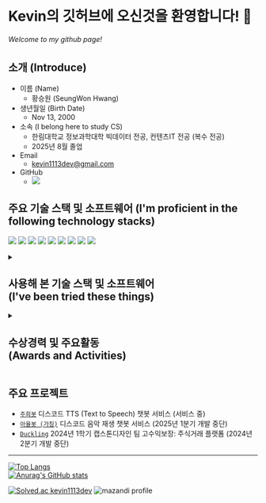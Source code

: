 # Kevin의 깃허브에 오신것을 환영합니다! 🤗
###### Welcome to my github page!

## 소개 (Introduce)
- 이름 (Name)</br>
  - 황승원 (SeungWon Hwang)
- 생년월일 (Birth Date)</br>
  - Nov 13, 2000
- 소속 (I belong here to study CS)</br>
  - 한림대학교 정보과학대학 빅데이터 전공, 컨텐츠IT 전공 (복수 전공)
  - 2025년 8월 졸업
- Email</br>
  - kevin1113dev@gmail.com
- GitHub</br>
  - <a href="https://github.com/kevin1113-github"><img src="https://img.shields.io/badge/GitHub-kevin1113--github-181717?logo=github&logoColor=white"/></a>

## 주요 기술 스택 및 소프트웨어 (I'm proficient in the following technology stacks)
<img src="https://img.shields.io/badge/Amazon_AWS-232F3E?logo=amazonaws&logoColor=white"/> <img src="https://img.shields.io/badge/Docker-2496ED?logo=docker&logoColor=white"/>
<img src="https://img.shields.io/badge/Unity-000000?logo=unity&logoColor=white"/>
<img src="https://img.shields.io/badge/TensorFlow-FF6F00?logo=tensorflow&logoColor=white"/>
<img src="https://img.shields.io/badge/React-61DAFB?logo=react&logoColor=white"/>
<img src="https://img.shields.io/badge/Microsoft_Azure-0078D4?logo=microsoftazure&logoColor=white"/>
<img src="https://img.shields.io/badge/TypeScript-3178C6?logo=typescript&logoColor=white"/>
<img src="https://img.shields.io/badge/JAVA-007396?logo=java&logoColor=white"/>
<img src="https://img.shields.io/badge/Python-3776AB?logo=python&logoColor=white"/>


<details>
  <summary><h2>사용해 본 기술 스택 및 소프트웨어</br>(I've been tried these things)</h2></summary>
  <div style="margin-left:">
    <img src="https://img.shields.io/badge/C-A8B9CC?logo=C&logoColor=white"/>
    <img src="https://img.shields.io/badge/C++-00599C?logo=cplusplus&logoColor=white"/>
    <img src="https://img.shields.io/badge/Csharp-512BD4?logo=csharp&logoColor=white"/>
    <img src="https://img.shields.io/badge/JAVA-007396?logo=java&logoColor=white"/>
    <img src="https://img.shields.io/badge/Python-3776AB?logo=python&logoColor=white"/>
    <img src="https://img.shields.io/badge/JavaScript-F7DF1E?logo=javascript&logoColor=white"/>
    <img src="https://img.shields.io/badge/TypeScript-3178C6?logo=typescript&logoColor=white"/>
    <img src="https://img.shields.io/badge/PHP-777BB4?logo=php&logoColor=white"/>
    <img src="https://img.shields.io/badge/HTML5-E34F26?logo=html5&logoColor=white"/>
    <img src="https://img.shields.io/badge/CSS3-1572B6?logo=css3&logoColor=white"/>
    <img src="https://img.shields.io/badge/MySQL-4479A1?logo=mysql&logoColor=white"/>
    <img src="https://img.shields.io/badge/SQLite-003B57?logo=sqlite&logoColor=white"/>
    <img src="https://img.shields.io/badge/Unity-000000?logo=unity&logoColor=white"/>
    <img src="https://img.shields.io/badge/Git-F05032?logo=git&logoColor=white"/>
    <img src="https://img.shields.io/badge/GitHub-181717?logo=github&logoColor=white"/>
    <img src="https://img.shields.io/badge/Visual_Studio-5C2D91?logo=visualstudio&logoColor=white"/>
    <img src="https://img.shields.io/badge/Visual_Studio_Code-007ACC?logo=visualstudiocode&logoColor=white"/>
    <img src="https://img.shields.io/badge/Anaconda-44A833?logo=anaconda&logoColor=white"/>
    <img src="https://img.shields.io/badge/Jupyter-F37626?logo=jupyter&logoColor=white"/>
    <img src="https://img.shields.io/badge/Eclipse-2C2255?logo=eclipseide&logoColor=white"/>
    <img src="https://img.shields.io/badge/PyCharm-000000?logo=pycharm&logoColor=white"/>
    <img src="https://img.shields.io/badge/Amazon_AWS-232F3E?logo=amazonaws&logoColor=white"/>
    <img src="https://img.shields.io/badge/Amazon_EC2-FF9900?logo=amazonec2&logoColor=white"/>
    <img src="https://img.shields.io/badge/npm-CB3837?logo=npm&logoColor=white"/>
    <img src="https://img.shields.io/badge/NumPy-013243?logo=numpy&logoColor=white"/>
    <img src="https://img.shields.io/badge/PyTorch-EE4C2C?logo=pytorch&logoColor=white"/>
    <img src="https://img.shields.io/badge/TensorFlow-FF6F00?logo=tensorflow&logoColor=white"/>
    <img src="https://img.shields.io/badge/Keras-D00000?logo=keras&logoColor=white"/>
    <img src="https://img.shields.io/badge/.NET-512BD4?logo=dotnet&logoColor=white"/>
    <img src="https://img.shields.io/badge/Gradle-02303A?logo=gradle&logoColor=white"/>
    <img src="https://img.shields.io/badge/Adobe_Premiere_Pro-31A8FF?logo=adobephotoshop&logoColor=white"/>
    <img src="https://img.shields.io/badge/Adobe_Photoshop-9999FF?logo=adobepremierepro&logoColor=white"/>
    <img src="https://img.shields.io/badge/macOS-000000?logo=macos&logoColor=white"/>
    <img src="https://img.shields.io/badge/Windows-0078D4?logo=windows&logoColor=white"/>
    <img src="https://img.shields.io/badge/Linux-FCC624?logo=linux&logoColor=white"/>
    <img src="https://img.shields.io/badge/Ubuntu-E95420?logo=ubuntu&logoColor=white"/>
    <img src="https://img.shields.io/badge/Docker-2496ED?logo=docker&logoColor=white"/>
    <img src="https://img.shields.io/badge/Discord-5865F2?logo=discord&logoColor=white"/>
    <img src="https://img.shields.io/badge/React-61DAFB?logo=react&logoColor=white"/>
    <img src="https://img.shields.io/badge/Node.js-339933?logo=nodedotjs&logoColor=white"/>
    <img src="https://img.shields.io/badge/Nodemon-76D04B?logo=nodemon&logoColor=white"/>
    <img src="https://img.shields.io/badge/Google_Cardboard-FF7143?logo=googlecardboard&logoColor=white"/>
    <img src="https://img.shields.io/badge/Raspberry_Pi-A22846?logo=raspberrypi&logoColor=white"/>
    <img src="https://img.shields.io/badge/Arduino-00878F?logo=arduino&logoColor=white"/>
    <img src="https://img.shields.io/badge/Apache-D22128?logo=apache&logoColor=white"/>
    <img src="https://img.shields.io/badge/Blender-E87D0D?logo=blender&logoColor=white"/>
    <img src="https://img.shields.io/badge/YouTube-FF0000?logo=youtube&logoColor=white"/>
    <img src="https://img.shields.io/badge/Android-3DDC84?logo=android&logoColor=white"/>
    <img src="https://img.shields.io/badge/Android_Studio-3DDC84?logo=androidstudio&logoColor=white"/>
    <img src="https://img.shields.io/badge/Google_Play-414141?logo=googleplay&logoColor=white"/>
    <img src="https://img.shields.io/badge/Mips_Assembly-000000?logo=mipsassembly&logoColor=white"/>
    <img src="https://img.shields.io/badge/Termius-000000?logo=termius&logoColor=white"/>
    <img src="https://img.shields.io/badge/iTerm2-000000?logo=iterm2&logoColor=white"/>
    <img src="https://img.shields.io/badge/FileZilla-BF0000?logo=filezilla&logoColor=white"/>
    <img src="https://img.shields.io/badge/iCloud-3693F3?logo=icloud&logoColor=white"/>
    <img src="https://img.shields.io/badge/Microsoft_Azure-0078D4?logo=microsoftazure&logoColor=white"/>
    <img src="https://img.shields.io/badge/Microsoft_Office-D83B01?logo=microsoftoffice&logoColor=white"/>
  </div>
<!--   <summary><h2>주요 기술 스택 및 소프트웨어</br>(I've been tried these things)</h2></summary>
  <div style="margin-left:">
    <img src="https://img.shields.io/badge/Amazon_AWS-232F3E?logo=amazonaws&logoColor=white"/>
    <img src="https://img.shields.io/badge/Docker-2496ED?logo=docker&logoColor=white"/>
    <img src="https://img.shields.io/badge/Unity-000000?logo=unity&logoColor=white"/>
    <img src="https://img.shields.io/badge/TensorFlow-FF6F00?logo=tensorflow&logoColor=white"/>
    <img src="https://img.shields.io/badge/React-61DAFB?logo=react&logoColor=white"/>
    <img src="https://img.shields.io/badge/Microsoft_Azure-0078D4?logo=microsoftazure&logoColor=white"/>
  </div> -->
</details>

<!--
  뱃지 사용법, https://simpleicons.org/
  <img src="https://img.shields.io/badge/[표시_할_이름]-[블록_색]?logo=[아이콘]&logoColor=white"/>
-->
<details>
  <summary><h2>수상경력 및 주요활동</br>(Awards and Activities)</h2></summary>

### 2019년
- 2019년도 한림대학교 입학 모의 토익 응시 (580점)
- 2019년도 교내 학술동아리 C.愛.랑 라온팀 신입생 교육
- 2019년도 교내 학술동아리 C.愛.랑 하계 SW 워크샵
- 2019년도 교내 SW Week 동아리 전시회 출품
- 2019년도 1학년 1학기 학기우등 (4.15)
- 2019년도 1학년 2학기 학기우등 (4.42)

### 2020년
- 2020년 4월 7일 육군 28사단 신병교육대 입대

### 2021년
- 2021년 10월 12일 육군 28사단 80여단 2대대 81mm 박격포병 병장 만기전역

### 2022년
- 2022년도 2학년 복학
- 2022년도 교내 학술동아리 C.愛.랑 하계 SW 워크샵
- 2022년도 교내 SW Week 동아리 전시회 출품
- 2022년도 2학년 1학기 학기우등 (4.42)
- 2022년도 2학년 2학기 학기우등 (4.10)

### 2023년
- 2023년도 1, 2학기, 동계, 하계 SW 근로 장학생 선발
- 2023년도 교내 학술동아리 C.愛.랑 하계 SW 워크샵
- 2023년도 교내 한림 오픈소스 SW 해커톤 대회 출전
- 2023년도 토익 특별시험 응시 (710점)
- 2023년도 제19회 TOPCIT 응시 (455점, 수준 3)
- 2023년도 프로그래머스 PCCP(코딩전문역량인증) 특별시험 응시 (500점, Lv2)
- 2023년도 프로그래머스 PCCP(코딩전문역량인증) 특별시험 응시 (545점, Lv2)
- 2023년도 강원 SW 페스티벌 코딩 경진대회 참가
- 2023년도 교내 SW Week 동아리 전시회 출품
- 2023년도 교내 SW Week Coding Festival 대회 수상 (은상)
- 2023년도 3학년 1학기 학기우등 (4.06)
- 2023년도 3학년 2학기 학기우등 (4.25)

### 2024년
- 2024년도 1학기, 동계, 하계 SW 근로 장학생 선발
- 2024년도 캡스톤디자인 경진대회 지원
- 2024년도 교내 SW Week Coding Festival 대회 수상 (동상)
- 2024년도 4학년 1학기 학기우등 (4.32)
- 2024년도 4학년 2학기 (4.25)

### 2025년
- 2025년도 1학기 초과학기 (4.50)
- 2025년도 하계 한림대학교 빅데이터 전공 학부 졸업
</details>


## 주요 프로젝트
- [`주희봇`](https://github.com/kevin1113-github/juhee-bot) 디스코드 TTS (Text to Speech) 챗봇 서비스 (서비스 중)
- [`아율봇 (가칭)`](https://github.com/kevin1113-github/auyul-bot) 디스코드 음악 재생 챗봇 서비스 (2025년 1분기 개발 중단)
- [`Duckling`](https://github.com/high-profit-guaranteed) 2024년 1학기 캡스톤디자인 팀 고수익보장: 주식거래 플랫폼 (2024년 2분기 개발 중단)

* * *

<!-- https://github.com/anuraghazra/github-readme-stats -->
[![Top Langs](https://github-readme-stats.vercel.app/api/top-langs/?username=kevin1113-github&theme=dark&locale=kr)](https://github.com/anuraghazra/github-readme-stats)
</br>
[![Anurag's GitHub stats](https://github-readme-stats.vercel.app/api?username=kevin1113-github&theme=dark&locale=kr)](https://github.com/anuraghazra/github-readme-stats)

<!-- https://github.com/mazassumnida/mazassumnida -->
<!-- https://github.com/mazassumnida/mazandi -->
[![Solved.ac
kevin1113dev](http://mazassumnida.wtf/api/v2/generate_badge?boj=kevin1113dev)](https://solved.ac/kevin1113dev)
![mazandi profile](http://mazandi.herokuapp.com/api?handle=kevin1113dev&theme=warm)


